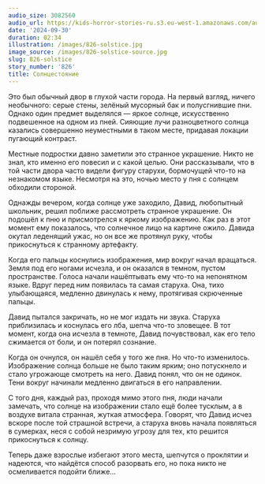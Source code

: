 ```yaml
---
audio_size: 3082560
audio_url: https://kids-horror-stories-ru.s3.eu-west-1.amazonaws.com/audio/826-solstice.mp3
date: '2024-09-30'
duration: 02:34
illustration: /images/826-solstice.jpg
image_source: /images/826-solstice-source.jpg
slug: 826-solstice
story_number: '826'
title: Солнцестояние
---
```


Это был обычный двор в глухой части города. На первый взгляд, ничего необычного: серые стены, зелёный мусорный бак и полусгнившие пни. Однако один предмет выделялся — яркое солнце, искусственно подвешенное на одном из пней. Сияющие лучи разноцветного солнца казались совершенно неуместными в таком месте, придавая локации пугающий контраст.

Местные подростки давно заметили это странное украшение. Никто не знал, кто именно его повесил и с какой целью. Они рассказывали, что в той части двора часто видели фигуру старухи, бормочущей что-то на незнакомом языке. Несмотря на это, ночью место у пня с солнцем обходили стороной.

Однажды вечером, когда солнце уже заходило, Давид, любопытный школьник, решил поближе рассмотреть странное украшение. Он подошёл к пню и присмотрелся к яркому изображению. Как раз в этот момент ему показалось, что солнечное лицо на картине ожило. Давида окутал леденящий ужас, но он все же протянул руку, чтобы прикоснуться к странному артефакту.

Когда его пальцы коснулись изображения, мир вокруг начал вращаться. Земля под его ногами исчезла, и он оказался в темном, пустом пространстве. Голоса начали нашёптывать ему что-то на непонятном языке. Вдруг перед ним появилась та самая старуха. Она, тихо улыбающаяся, медленно двинулась к нему, протягивая скрюченные пальцы.

Давид пытался закричать, но не мог издать ни звука. Старуха приблизилась и коснулась его лба, шепча что-то зловещее. В тот момент, когда она исчезла в темноте, Давид почувствовал, как его тело сжимается от боли, и он потерял сознание.

Когда он очнулся, он нашёл себя у того же пня. Но что-то изменилось. Изображение солнца больше не было таким ярким; оно потускнело и стало угрожающе смотреть на него. Давид понял, что он не одинок. Тени вокруг начинали медленно двигаться в его направлении.

С того дня, каждый раз, проходя мимо этого пня, люди начали замечать, что солнце на изображении стало ещё более тусклым, а в воздухе витала странная, жуткая атмосфера. Говорят, что Давид исчез вскоре после той страшной встречи, а старуха вновь начала появляться в сумерках, неся с собой незримую угрозу для тех, кто решится прикоснуться к солнцу.

Теперь даже взрослые избегают этого места, шепчутся о проклятии и надеются, что найдётся способ разорвать его, но пока никто не осмеливается подойти ближе...